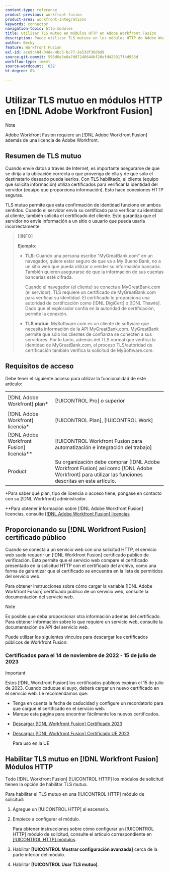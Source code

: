 ```yaml
---
content-type: reference
product-previous: workfront-fusion
product-area: workfront-integrations
keywords: connector
navigation-topic: http-modules
title: Utilizar TLS mutuo en módulos HTTP en Adobe Workfront Fusion
description: Puede utilizar TLS mutuos en los módulos HTTP de Adobe Workfront Fusion, lo que permite que ambas partes de la transacción de información verifiquen la identidad del otro.
author: Becky
feature: Workfront Fusion
exl-id: ace9c404-34de-4bc5-bc77-2e53df36dbd9
source-git-commit: 595d6e3e0a7d87240644bf20efd425917f4d953d
workflow-type: tm+mt
source-wordcount: '632'
ht-degree: 0%

---
```


# Utilizar TLS mutuo en módulos HTTP en [!DNL Adobe Workfront Fusion]

>[!NOTE]
>
>Adobe Workfront Fusion requiere un [!DNL Adobe Workfront Fusion] además de una licencia de Adobe Workfront.

## Resumen de TLS mutuo

Cuando envíe datos a través de Internet, es importante asegurarse de que se dirija a la ubicación correcta o que provenga de ella y de que solo el destinatario deseado pueda leerlos. Con TLS habilitado, el cliente (equipo que solicita información) utiliza certificados para verificar la identidad del servidor (equipo que proporciona información). Esto hace conexiones HTTP seguras.

TLS mutuo permite que esta confirmación de identidad funcione en ambos sentidos. Cuando el servidor envía su certificado para verificar su identidad al cliente, también solicita el certificado del cliente. Esto garantiza que el servidor no envíe información a un sitio o usuario que pueda usarla incorrectamente.

>[!INFO]
>
>**Ejemplo:**
>
>* **TLS**: Cuando una persona escribe &quot;MyGreatBank.com&quot; en un navegador, quiere estar seguro de que va a My Bueno Bank, no a un sitio web que pueda utilizar o vender su información bancaria. También quieren asegurarse de que la información de sus cuentas bancarias esté cifrada.
   >
   >   Cuando el navegador (el cliente) se conecta a MyGreatBank.com (el servidor), TLS requiere un certificado de MyGreatBank.com para verificar su identidad. El certificado lo proporciona una autoridad de certificación como [!DNL DigiCert] o [!DNL Thawte]. Dado que el explorador confía en la autoridad de certificación, permite la conexión.
>
>* **TLS mutuo**: MySoftware.com es un cliente de software que necesita información de la API MyGreatBank.com. MyGreatBank permite que sólo los clientes de confianza se conecten a sus servidores. Por lo tanto, además del TLS normal que verifica la identidad de MyGreatBank.com, el proceso TLS/autoridad de certificación también verifica la solicitud de MySoftware.com.


## Requisitos de acceso

Debe tener el siguiente acceso para utilizar la funcionalidad de este artículo:

<table style="table-layout:auto"> 
 <col> 
 <col> 
 <tbody> 
  <tr> 
   <td role="rowheader">[!DNL Adobe Workfront] plan*</td> 
   <td> <p>[!UICONTROL Pro] o superior</p> </td> 
  </tr> 
  <tr data-mc-conditions=""> 
   <td role="rowheader">[!DNL Adobe Workfront] licencia*</td> 
   <td> <p>[!UICONTROL Plan], [!UICONTROL Work]</p> </td> 
  </tr> 
  <tr> 
   <td role="rowheader">[!DNL Adobe Workfront Fusion] licencia**</td> 
   <td> <p>[!UICONTROL Workfront Fusion para automatización e integración del trabajo] </p> </td> 
  </tr> 
  <tr> 
   <td role="rowheader">Product</td> 
   <td>Su organización debe comprar [!DNL Adobe Workfront Fusion] así como [!DNL Adobe Workfront] para utilizar las funciones descritas en este artículo.</td> 
  </tr> 
 </tbody> 
</table>

&#42;Para saber qué plan, tipo de licencia o acceso tiene, póngase en contacto con su [!DNL Workfront] administrador.

&#42;&#42;Para obtener información sobre [!DNL Adobe Workfront Fusion] licencias, consulte [[!DNL Adobe Workfront Fusion] licencias](../../../workfront-fusion/get-started/license-automation-vs-integration.md)

## Proporcionando su [!DNL Workfront Fusion] certificado público


Cuando se conecta a un servicio web con una solicitud HTTP, el servicio web suele requerir un [!DNL Workfront Fusion] certificado público de verificación. Esto permite que el servicio web compare el certificado presentado en la solicitud HTTP con el certificado del archivo, como una forma de garantizar que el certificado se encuentra en la lista de permitidos del servicio web.

Para obtener instrucciones sobre cómo cargar la variable [!DNL Adobe Workfront Fusion] certificado público de un servicio web, consulte la documentación del servicio web.

>[!NOTE]
>
>Es posible que deba proporcionar otra información además del certificado. Para obtener información sobre lo que requiere un servicio web, consulte la documentación de API del servicio web.

Puede utilizar los siguientes vínculos para descargar los certificados públicos de Workfront Fusion:

### Certificados para el 14 de noviembre de 2022 - 15 de julio de 2023

>[!IMPORTANT]
>
>Estos [!DNL Workfront Fusion] los certificados públicos expiran el 15 de julio de 2023. Cuando caduque el suyo, deberá cargar un nuevo certificado en el servicio web. Le recomendamos que:
>
>* Tenga en cuenta la fecha de caducidad y configure un recordatorio para que cargue el certificado en el servicio web.
>* Marque esta página para encontrar fácilmente los nuevos certificados.
>


* [Descargar [!DNL Workfront Fusion] Certificado 2023](https://cdn.experience.workfront.com/Documentation/Workfront+Fusion+2.0+public+certificates/app_workfrontfusion_com-jul-15-2023+updated.cer)
* [Descargar [!DNL Workfront Fusion] Certificado UE 2023](https://cdn.experience.workfront.com/Documentation/Workfront+Fusion/app-eu_workfrontfusion_com-jul-15-2023.cer)

   Para uso en la UE

<!--

Previous US cert

* [Download [!DNL Workfront Fusion] Certificate 2023](https://cdn.experience.workfront.com/Documentation/Workfront+Fusion/app_workfrontfusion_com-jul-15-2023.cer)

### Certificates for November 17, 2021 - November 14, 2022

>[!IMPORTANT]
>
>These certificates expire on November 14, 2022. Upload the new certificates to the web service as soon as possible.

* [Download Workfront Fusion Certificate 2022](https://cdn.experience.workfront.com/Documentation/Workfront+Fusion+2.0+public+certificates/app_workfrontfusion_com_certificate-chain-2022.crt) 
* [Download Workfront Fusion EU Certificate 2022](https://cdn.experience.workfront.com/Documentation/Workfront+Fusion+2.0+public+certificates/app-eu_workfrontfusion_com_certificate-chain-2022.crt)

  For use in the EU

  -->

## Habilitar TLS mutuo en [!DNL Workfront Fusion] Módulos HTTP

Todo [!DNL Workfront Fusion] [!UICONTROL HTTP] los módulos de solicitud tienen la opción de habilitar TLS mutuo.

Para habilitar el TLS mutuo en una [!UICONTROL HTTP] módulo de solicitud:

1. Agregue un [!UICONTROL HTTP] al escenario.
1. Empiece a configurar el módulo.

   Para obtener instrucciones sobre cómo configurar un [!UICONTROL HTTP] módulo de solicitud, consulte el artículo correspondiente en [[!UICONTROL HTTP] módulos](../../../workfront-fusion/apps-and-their-modules/http-modules/http-modules-1.md).

1. Habilitar **[!UICONTROL Mostrar configuración avanzada]** cerca de la parte inferior del módulo.
1. Habilitar **[!UICONTROL Usar TLS mutuo]**.
